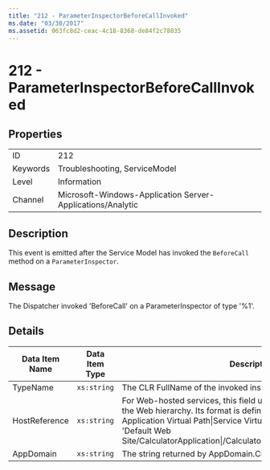 ```yaml
---
title: "212 - ParameterInspectorBeforeCallInvoked"
ms.date: "03/30/2017"
ms.assetid: 063fc8d2-ceac-4c18-8368-de84f2c78035
---
```

# 212 - ParameterInspectorBeforeCallInvoked
## Properties  
  
|||  
|-|-|  
|ID|212|  
|Keywords|Troubleshooting, ServiceModel|  
|Level|Information|  
|Channel|Microsoft-Windows-Application Server-Applications/Analytic|  
  
## Description  
 This event is emitted after the Service Model has invoked the `BeforeCall` method on a `ParameterInspector`.  
  
## Message  
 The Dispatcher invoked 'BeforeCall' on a ParameterInspector of type '%1'.  
  
## Details  
  
|Data Item Name|Data Item Type|Description|  
|--------------------|--------------------|-----------------|  
|TypeName|`xs:string`|The CLR FullName of the invoked inspector's type.|  
|HostReference|`xs:string`|For Web-hosted services, this field uniquely identifies the service in the Web hierarchy. Its format is defined as 'Web Site Name Application Virtual Path&#124;Service Virtual Path&#124;ServiceName'. Example: 'Default Web Site/CalculatorApplication&#124;/CalculatorService.svc&#124;CalculatorService'.|  
|AppDomain|`xs:string`|The string returned by AppDomain.CurrentDomain.FriendlyName.|
